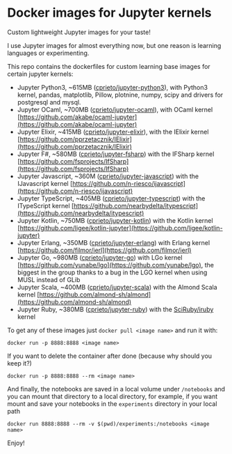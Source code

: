 # Docker images for Jupyter kernels

Custom lightweight Jupyter images for your taste!

I use Jupyter images for almost everything now, but one reason is learning languages or experimenting.

This repo contains the dockerfiles for custom learning base images for certain jupyter kernels:

 * Jupyter Python3, ~615MB ([cprieto/jupyter-python3](https://hub.docker.com/r/cprieto/jupyter-python3/)), with Python3 kernel, pandas, matplotlib, Pillow, plotnine, numpy, scipy and drivers for postgresql and mysql.
 * Jupyter OCaml, ~700MB ([cprieto/jupyter-ocaml](https://hub.docker.com/r/cprieto/jupyter-ocaml/)), with OCaml kernel [https://github.com/akabe/ocaml-jupyter](https://github.com/akabe/ocaml-jupyter) 
 * Jupyter Elixir, ~415MB ([cprieto/jupyter-elixir](https://hub.docker.com/r/cprieto/jupyter-elixir/)), with the IElixir kernel [https://github.com/pprzetacznik/IElixir](https://github.com/pprzetacznik/IElixir)
 * Jupyter F#, ~580MB ([cprieto/jupyter-fsharp](https://hub.docker.com/r/cprieto/jupyter-fsharp/)) with the IFSharp kernel [https://github.com/fsprojects/IfSharp](https://github.com/fsprojects/IfSharp)
 * Jupyter Javascript, ~360M ([cprieto/jupyter-javascript](https://hub.docker.com/r/cprieto/jupyter-javascript)) with the IJavascript kernel [https://github.com/n-riesco/ijavascript](https://github.com/n-riesco/ijavascript)
 * Jupyter TypeScript, ~405MB ([cprieto/jupyter-typescript](https://hub.docker.com/r/cprieto/jupyter-typescript)) with the ITypeScript kernel [https://github.com/nearbydelta/itypescript](https://github.com/nearbydelta/itypescript)
 * Jupyter Kotlin, ~750MB ([cprieto/jupyter-kotlin](https://hub.docker.com/r/cprieto/jupyter-kotlin)) with the Kotlin kernel [https://github.com/ligee/kotlin-jupyter](https://github.com/ligee/kotlin-jupyter)
 * Jupyter Erlang, ~350MB ([cprieto/jupyter-erlang](https://hub.docker.com/r/cprieto/jupyter-erlang)) with Erlang kernel [https://github.com/filmor/ierl](https://github.com/filmor/ierl)
 * Jupyter Go, ~980MB ([cprieto/jupyter-go](https://hub.docker.com/r/cprieto/jupyter-go)) with LGo kernel [https://github.com/yunabe/lgo](https://github.com/yunabe/lgo), the biggest in the group thanks to a bug in the LGO kernel when using MUSL instead of GLib
 * Jupyter Scala, ~400MB ([cprieto/jupyter-scala](https://hub.docker.com/r/cprieto/jupyter-scala)) with the Almond Scala kernel [https://github.com/almond-sh/almond](https://github.com/almond-sh/almond)
 * Jupyter Ruby, ~380MB ([cprieto/jupyter-ruby](https://hub.docker.com/r/cprieto/jupyter-ruby)) with the [SciRuby/iruby](https://github.com/SciRuby/iruby) kernel

To get any of these images just `docker pull <image name>` and run it with:

`docker run -p 8888:8888 <image name>`

If you want to delete the container after done (because why should you keep it?)

`docker run -p 8888:8888 --rm <image name>`

And finally, the notebooks are saved in a local volume under `/notebooks` and you can mount that directory to a local directory, for example, if you want mount and save your notebooks in the `experiments` directory in your local path

`docker run 8888:8888 --rm -v $(pwd)/experiments:/notebooks <image name>`

Enjoy!

